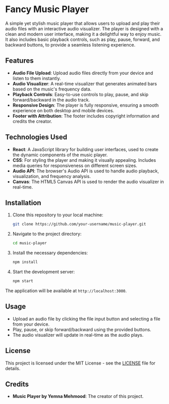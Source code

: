 
# Fancy Music Player

A simple yet stylish music player that allows users to upload and play their audio files with an interactive audio visualizer. The player is designed with a clean and modern user interface, making it a delightful way to enjoy music. It also includes basic playback controls, such as play, pause, forward, and backward buttons, to provide a seamless listening experience.

## Features

- **Audio File Upload**: Upload audio files directly from your device and listen to them instantly.
- **Audio Visualizer**: A real-time visualizer that generates animated bars based on the music's frequency data.
- **Playback Controls**: Easy-to-use controls to play, pause, and skip forward/backward in the audio track.
- **Responsive Design**: The player is fully responsive, ensuring a smooth experience on both desktop and mobile devices.
- **Footer with Attribution**: The footer includes copyright information and credits the creator.

## Technologies Used

- **React**: A JavaScript library for building user interfaces, used to create the dynamic components of the music player.
- **CSS**: For styling the player and making it visually appealing. Includes media queries for responsiveness on different screen sizes.
- **Audio API**: The browser's Audio API is used to handle audio playback, visualization, and frequency analysis.
- **Canvas**: The HTML5 Canvas API is used to render the audio visualizer in real-time.

## Installation

1. Clone this repository to your local machine:
   ```bash
   git clone https://github.com/your-username/music-player.git
   ```

2. Navigate to the project directory:
   ```bash
   cd music-player
   ```

3. Install the necessary dependencies:
   ```bash
   npm install
   ```

4. Start the development server:
   ```bash
   npm start
   ```

The application will be available at `http://localhost:3000`.

## Usage

- Upload an audio file by clicking the file input button and selecting a file from your device.
- Play, pause, or skip forward/backward using the provided buttons.
- The audio visualizer will update in real-time as the audio plays.

## License

This project is licensed under the MIT License - see the [LICENSE](LICENSE) file for details.

## Credits

- **Music Player by Yemna Mehmood**: The creator of this project.

